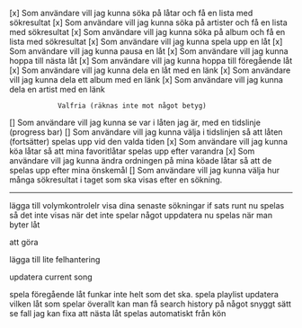 

[x] Som användare vill jag kunna söka på låtar och få en lista med sökresultat
[x] Som användare vill jag kunna söka på artister och få en lista med sökresultat
[x] Som användare vill jag kunna söka på album och få en lista med sökresultat
[x] Som användare vill jag kunna spela upp en låt
[x] Som användare vill jag kunna pausa en låt
[x] Som användare vill jag kunna hoppa till nästa låt
[x] Som användare vill jag kunna hoppa till föregående låt
[x] Som användare vill jag kunna dela en låt med en länk
[x] Som användare vill jag kunna dela ett album med en länk
[x] Som användare vill jag kunna dela en artist med en länk

                Valfria (räknas inte mot något betyg)
[] Som användare vill jag kunna se var i låten jag är, med en tidslinje (progress bar)
[] Som användare vill jag kunna välja i tidslinjen så att låten (fortsätter) spelas upp vid den valda tiden
[x] Som användare vill jag kunna köa låtar så att mina favoritlåtar spelas upp efter varandra
[x] Som användare vill jag kunna ändra ordningen på mina köade låtar så att de spelas upp efter mina önskemål
[] Som användare vill jag kunna välja hur många sökresultat i taget som ska visas efter en sökning.



************************************************************************************************
lägga till volymkontrolelr
visa dina senaste sökningar
if sats runt nu spelas så det inte visas när det inte spelar något
uppdatera nu spelas när man byter låt


att göra 


lägga till lite felhantering


updatera current song

spela föregående låt funkar inte helt som det ska. 
spela playlist
updatera vilken låt som spelar överallt
kan man få search history på något snyggt sätt
se fall jag kan fixa att nästa låt spelas automatiskt från kön